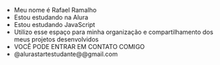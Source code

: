 - Meu nome é Rafael Ramalho
- Estou estudando na Alura
- Estou estudando JavaScript
- Utilizo esse espaço para minha organização e compartilhamento dos meus projetos desenvolvidos
- VOCÊ PODE ENTRAR EM CONTATO COMIGO
- @alurastartestudante@@gmail.com
